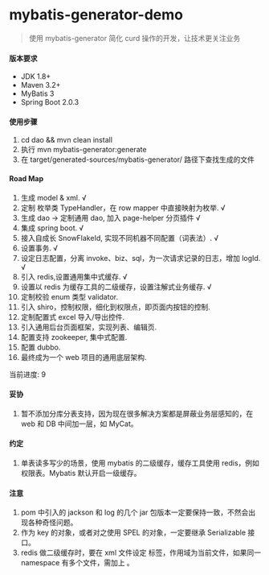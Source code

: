 mybatis-generator-demo
==
> 使用 mybatis-generator 简化 curd 操作的开发，让技术更关注业务

#### 版本要求
- JDK 1.8+
- Maven 3.2+ 
- MyBatis 3
- Spring Boot 2.0.3


#### 使用步骤

1. cd dao && mvn clean install
2. 执行 mvn mybatis-generator:generate
3. 在 target/generated-sources/mybatis-generator/ 路径下查找生成的文件

#### Road Map

1. 生成 model & xml. √ 
2. 定制 枚举类 TypeHandler，在 row mapper 中直接映射为枚举. √
3. 生成 dao -> 定制通用 dao, 加入 page-helper 分页插件 √
4. 集成 spring boot. √
5. 接入自成长 SnowFlakeId, 实现不同机器不同配置（词表法）. √
6. 设置事务. √
7. 设定日志配置，分离 invoke、biz、sql，为一次请求记录的日志，增加 logId. √
8. 引入 redis,设置通用集中式缓存. √
9. 设置以 redis 为缓存工具的二级缓存，设置注解式业务缓存. √
10. 定制校验 enum 类型 validator.
11. 引入 shiro，控制权限，细化到权限点，即页面内按钮的控制.
12. 定制配置式 excel 导入/导出控件.
13. 引入通用后台页面框架，实现列表、编辑页.
14. 配置支持 zookeeper, 集中式配置.
15. 配置 dubbo. 
16. 最终成为一个 web 项目的通用底层架构.

当前进度: 9

#### 妥协
1. 暂不添加分库分表支持，因为现在很多解决方案都是屏蔽业务层感知的，在 web 和 DB 中间加一层，如 MyCat。

#### 约定
1. 单表读多写少的场景，使用 mybatis 的二级缓存，缓存工具使用 redis，例如权限表。Mybatis 默认开启一级缓存。

#### 注意
1. pom 中引入的 jackson 和 log 的几个 jar 包版本一定要保持一致，不然会出现各种奇怪问题。
2. 作为 key 的对象，或者对之使用 SPEL 的对象，一定要继承 Serializable 接口。
3. redis 做二级缓存时，要在 xml 文件设定 <cache> 标签，作用域为当前文件，如果同一 namespace 有多个文件，需加上 <cache-ref>。